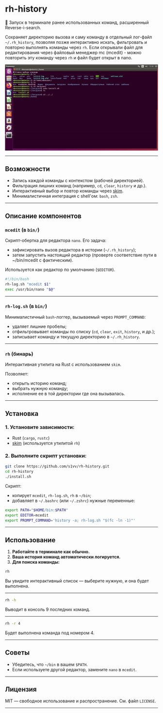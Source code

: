 # rh-history

📜 Запуск в терминале ранее использованных команд, расширенный Reverse-i-search.

Сохраняет директорию вызова и саму команду в отдельный лог-файл `~/.rh_history`, позволяя позже интерактивно искать, фильтровать и повторно выполнять команды через `rh`.
Если открывали файл для редактирования через файловый менеджер mc (mcedit) - можно повторить эту команду через `rh` и файл будет открыт в nano.

![rh](./rh.gif)

---

## Возможности

* Запись каждой команды с контекстом (рабочей директорией).
* Фильтрация лишних команд (например, `cd`, `clear`, `history` и др.).
* Интерактивный выбор и повтор команды через [skim](https://github.com/lotabout/skim).
* Минималистичная интеграция с shell'ом: `bash`, `zsh`.

---

## Описание компонентов

### `mcedit` (в `bin/`)

Скрипт-обертка для редактора `nano`. Его задача:

* зафиксировать вызов редактора в истории (`~/.rh_history`);
* затем запустить настоящий редактор (проверте соответствие пути в ~/bin/mcedit с фактическим).

Используется как редактор по умолчанию (`$EDITOR`).

```bash
#!/bin/bash
rh-log.sh "mcedit $1"
exec /usr/bin/nano "$@"
```

---

### `rh-log.sh` (в `bin/`)

Минималистичный `bash`-логгер, вызываемый через `PROMPT_COMMAND`:

* удаляет лишние пробелы;
* отфильтровывает команды по списку (`cd`, `clear`, `exit`, `history`, и др.);
* записывает команду и текущую директорию в `~/.rh_history`.

---

### `rh` (бинарь)

Интерактивная утилита на Rust с использованием `skim`.

Позволяет:

* открыть историю команд;
* выбрать нужную команду;
* исполнение ее в той директории где она вызывалась.

---

## Установка

### 1. Установите зависимости:

* Rust (`cargo`, `rustc`)
* [skim](https://github.com/lotabout/skim) (используется утилитой `rh`)

### 2. Выполните скрипт установки:

```bash
git clone https://github.com/s1vv/rh-history.git
cd rh-history
./install.sh
```

Скрипт:

* копирует `mcedit`, `rh-log.sh`, `rh` в `~/bin`;
* добавляет в `~/.bashrc` (или `~/.zshrc`) нужные переменные:

```bash
export PATH="$HOME/bin:$PATH"
export EDITOR=mcedit
export PROMPT_COMMAND='history -a; rh-log.sh "$(fc -ln -1)"'
```

---

## Использование

1. **Работайте в терминале как обычно.**
2. **Ваша история команд автоматически логируется.**
3. **Для поиска команды:**

```bash
rh
```

Вы увидите интерактивный список — выберите нужную, и она будет выполнена.

---

```bash
rh -h
```

Выводит в консоль 9 последних команд.

---

```bash
rh -r 4
```

Будет выполнена команда под номером 4.

---

## Советы

* Убедитесь, что `~/bin` в вашем `$PATH`.
* Если используете другой редактор, замените `nano` в `mcedit`.

---

## Лицензия

MIT — свободное использование и распространение. См. файл `LICENSE`.

---
